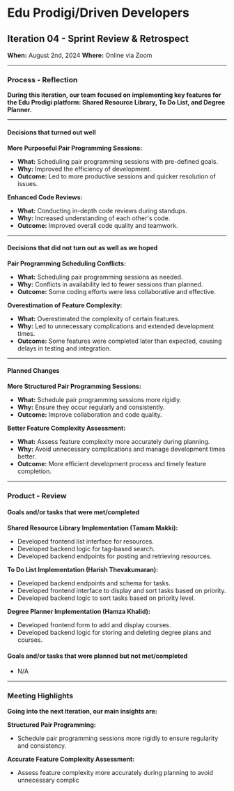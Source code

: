 # Edu Prodigi/Driven Developers
## Iteration 04 - Sprint Review & Retrospect

**When:** August 2nd, 2024
**Where:** Online via Zoom  

---

### Process - Reflection

**During this iteration, our team focused on implementing key features for the Edu Prodigi platform: Shared Resource Library, To Do List, and Degree Planner.**

---

#### Decisions that turned out well

**More Purposeful Pair Programming Sessions:**

- **What:** Scheduling pair programming sessions with pre-defined goals.
- **Why:** Improved the efficiency of development.
- **Outcome:** Led to more productive sessions and quicker resolution of issues.

**Enhanced Code Reviews:**

- **What:** Conducting in-depth code reviews during standups.
- **Why:** Increased understanding of each other's code.
- **Outcome:** Improved overall code quality and teamwork.

---

#### Decisions that did not turn out as well as we hoped

**Pair Programming Scheduling Conflicts:**

- **What:** Scheduling pair programming sessions as needed.
- **Why:** Conflicts in availability led to fewer sessions than planned.
- **Outcome:** Some coding efforts were less collaborative and effective.

**Overestimation of Feature Complexity:**

- **What:** Overestimated the complexity of certain features.
- **Why:** Led to unnecessary complications and extended development times.
- **Outcome:** Some features were completed later than expected, causing delays in testing and integration.

---

#### Planned Changes

**More Structured Pair Programming Sessions:**

- **What:** Schedule pair programming sessions more rigidly.
- **Why:** Ensure they occur regularly and consistently.
- **Outcome:** Improve collaboration and code quality.

**Better Feature Complexity Assessment:**

- **What:** Assess feature complexity more accurately during planning.
- **Why:** Avoid unnecessary complications and manage development times better.
- **Outcome:** More efficient development process and timely feature completion.

---

### Product - Review

#### Goals and/or tasks that were met/completed

**Shared Resource Library Implementation (Tamam Makki):**

- Developed frontend list interface for resources.
- Developed backend logic for tag-based search.
- Developed backend endpoints for posting and retrieving resources.

**To Do List Implementation (Harish Thevakumaran):**

- Developed backend endpoints and schema for tasks.
- Developed frontend interface to display and sort tasks based on priority.
- Developed backend logic to sort tasks based on priority level.

**Degree Planner Implementation (Hamza Khalid):**

- Developed frontend form to add and display courses.
- Developed backend logic for storing and deleting degree plans and courses.

#### Goals and/or tasks that were planned but not met/completed

- N/A

---

### Meeting Highlights

**Going into the next iteration, our main insights are:**

**Structured Pair Programming:**

- Schedule pair programming sessions more rigidly to ensure regularity and consistency.

**Accurate Feature Complexity Assessment:**

- Assess feature complexity more accurately during planning to avoid unnecessary complic

